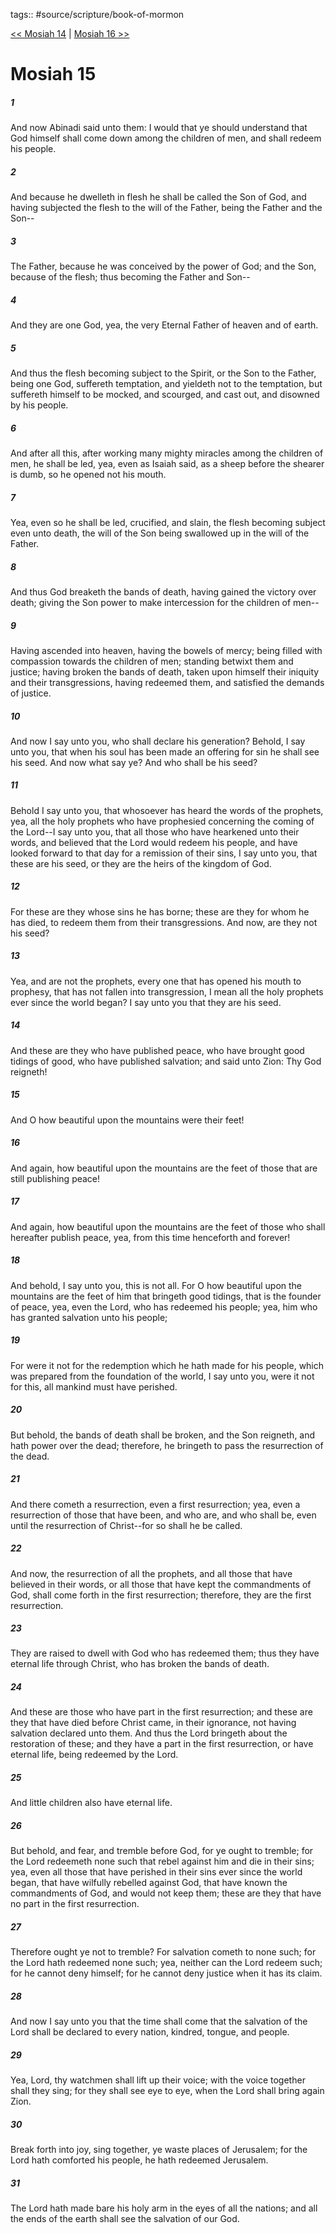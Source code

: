 tags:: #source/scripture/book-of-mormon

[<< Mosiah 14](/Book_of_Mormon/08_Mosiah/Mosiah_14.md) | [Mosiah 16 >>](/Book_of_Mormon/08_Mosiah/Mosiah_16.md)

# Mosiah 15

##### 1

And now Abinadi said unto them: I would that ye should understand that God himself shall come down among the children of men, and shall redeem his people.

##### 2

And because he dwelleth in flesh he shall be called the Son of God, and having subjected the flesh to the will of the Father, being the Father and the Son--

##### 3

The Father, because he was conceived by the power of God; and the Son, because of the flesh; thus becoming the Father and Son--

##### 4

And they are one God, yea, the very Eternal Father of heaven and of earth.

##### 5

And thus the flesh becoming subject to the Spirit, or the Son to the Father, being one God, suffereth temptation, and yieldeth not to the temptation, but suffereth himself to be mocked, and scourged, and cast out, and disowned by his people.

##### 6

And after all this, after working many mighty miracles among the children of men, he shall be led, yea, even as Isaiah said, as a sheep before the shearer is dumb, so he opened not his mouth.

##### 7

Yea, even so he shall be led, crucified, and slain, the flesh becoming subject even unto death, the will of the Son being swallowed up in the will of the Father.

##### 8

And thus God breaketh the bands of death, having gained the victory over death; giving the Son power to make intercession for the children of men--

##### 9

Having ascended into heaven, having the bowels of mercy; being filled with compassion towards the children of men; standing betwixt them and justice; having broken the bands of death, taken upon himself their iniquity and their transgressions, having redeemed them, and satisfied the demands of justice.

##### 10

And now I say unto you, who shall declare his generation? Behold, I say unto you, that when his soul has been made an offering for sin he shall see his seed. And now what say ye? And who shall be his seed?

##### 11

Behold I say unto you, that whosoever has heard the words of the prophets, yea, all the holy prophets who have prophesied concerning the coming of the Lord--I say unto you, that all those who have hearkened unto their words, and believed that the Lord would redeem his people, and have looked forward to that day for a remission of their sins, I say unto you, that these are his seed, or they are the heirs of the kingdom of God.

##### 12

For these are they whose sins he has borne; these are they for whom he has died, to redeem them from their transgressions. And now, are they not his seed?

##### 13

Yea, and are not the prophets, every one that has opened his mouth to prophesy, that has not fallen into transgression, I mean all the holy prophets ever since the world began? I say unto you that they are his seed.

##### 14

And these are they who have published peace, who have brought good tidings of good, who have published salvation; and said unto Zion: Thy God reigneth!

##### 15

And O how beautiful upon the mountains were their feet!

##### 16

And again, how beautiful upon the mountains are the feet of those that are still publishing peace!

##### 17

And again, how beautiful upon the mountains are the feet of those who shall hereafter publish peace, yea, from this time henceforth and forever!

##### 18

And behold, I say unto you, this is not all. For O how beautiful upon the mountains are the feet of him that bringeth good tidings, that is the founder of peace, yea, even the Lord, who has redeemed his people; yea, him who has granted salvation unto his people;

##### 19

For were it not for the redemption which he hath made for his people, which was prepared from the foundation of the world, I say unto you, were it not for this, all mankind must have perished.

##### 20

But behold, the bands of death shall be broken, and the Son reigneth, and hath power over the dead; therefore, he bringeth to pass the resurrection of the dead.

##### 21

And there cometh a resurrection, even a first resurrection; yea, even a resurrection of those that have been, and who are, and who shall be, even until the resurrection of Christ--for so shall he be called.

##### 22

And now, the resurrection of all the prophets, and all those that have believed in their words, or all those that have kept the commandments of God, shall come forth in the first resurrection; therefore, they are the first resurrection.

##### 23

They are raised to dwell with God who has redeemed them; thus they have eternal life through Christ, who has broken the bands of death.

##### 24

And these are those who have part in the first resurrection; and these are they that have died before Christ came, in their ignorance, not having salvation declared unto them. And thus the Lord bringeth about the restoration of these; and they have a part in the first resurrection, or have eternal life, being redeemed by the Lord.

##### 25

And little children also have eternal life.

##### 26

But behold, and fear, and tremble before God, for ye ought to tremble; for the Lord redeemeth none such that rebel against him and die in their sins; yea, even all those that have perished in their sins ever since the world began, that have wilfully rebelled against God, that have known the commandments of God, and would not keep them; these are they that have no part in the first resurrection.

##### 27

Therefore ought ye not to tremble? For salvation cometh to none such; for the Lord hath redeemed none such; yea, neither can the Lord redeem such; for he cannot deny himself; for he cannot deny justice when it has its claim.

##### 28

And now I say unto you that the time shall come that the salvation of the Lord shall be declared to every nation, kindred, tongue, and people.

##### 29

Yea, Lord, thy watchmen shall lift up their voice; with the voice together shall they sing; for they shall see eye to eye, when the Lord shall bring again Zion.

##### 30

Break forth into joy, sing together, ye waste places of Jerusalem; for the Lord hath comforted his people, he hath redeemed Jerusalem.

##### 31

The Lord hath made bare his holy arm in the eyes of all the nations; and all the ends of the earth shall see the salvation of our God.
